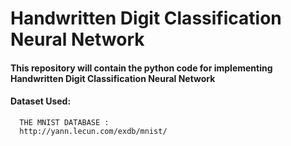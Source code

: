 # Handwritten Digit Classification Neural Network  

#### This repository will contain the python code for implementing Handwritten Digit Classification Neural Network  
#### Dataset Used:  
      THE MNIST DATABASE : 
      http://yann.lecun.com/exdb/mnist/
